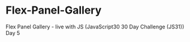 # Flex-Panel-Gallery
Flex Panel Gallery - live with JS (JavaScript30 30 Day Challenge (JS31)) Day 5
